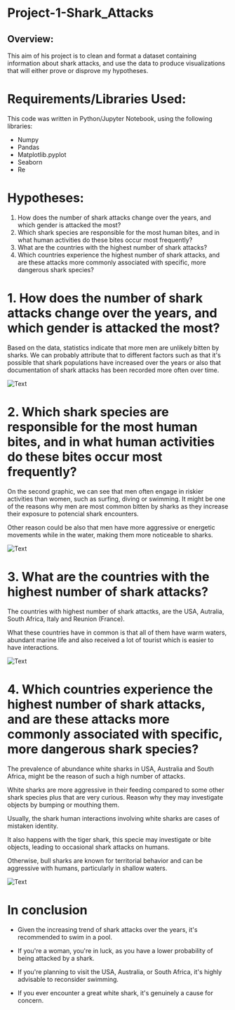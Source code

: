 # Project-1-Shark_Attacks

## Overview:

This aim of his project is to clean and format a dataset containing information about shark attacks, and use the data to produce visualizations that will either prove or disprove my hypotheses.

# Requirements/Libraries Used:

This code was written in Python/Jupyter Notebook, using the following libraries:

- Numpy
- Pandas
- Matplotlib.pyplot
- Seaborn
- Re 


# Hypotheses:

1. How does the number of shark attacks change over the years, and which gender is attacked the most?
2. Which shark species are responsible for the most human bites, and in what human activities do these bites occur most frequently?
3. What are the countries with the highest number of shark attacks?
4. Which countries experience the highest number of shark attacks, and are these attacks more commonly associated with specific, more dangerous shark species?

# 1. How does the number of shark attacks change over the years, and which gender is attacked the most?

Based on the data, statistics indicate that more men are unlikely bitten by sharks. We can probably attribute that to different factors such as that it's possible that shark populations have increased over the years or also that documentation of shark attacks has been recorded more often over time.

![Text](https://github.com/Estherkii/project1-shark_attacks/blob/main/images/number_of_attacks_yearandsex.png?raw=true)

# 2. Which shark species are responsible for the most human bites, and in what human activities do these bites occur most frequently?

On the second graphic, we can see that men often engage in riskier activities than women, such as surfing, diving or swimming. It might be one of the reasons why men are most common bitten by sharks as they increase their exposure to potencial shark encounters.

Other reason could be also that men have more aggressive or energetic movements while in the water, making them more noticeable to sharks.

![Text](https://github.com/Estherkii/project1-shark_attacks/blob/main/images/activities_gender.png?raw=true)

# 3. What are the countries with the highest number of shark attacks?

The countries with highest number of shark attactks, are the USA, Autralia, South Africa, Italy and Reunion (France). 

What these countries have in common is that all of them have warm waters, abundant marine life and also received a lot of tourist which is easier to have interactions.

![Text](https://github.com/Estherkii/project1-shark_attacks/blob/main/images/top_5_countries.png?raw=true) 

# 4. Which countries experience the highest number of shark attacks, and are these attacks more commonly associated with specific, more dangerous shark species?

The prevalence of abundance white sharks in USA, Australia and South Africa, might be the reason of such a high number of attacks.

White sharks are more aggressive in their feeding compared to some other shark species plus that are very curious. Reason why they may investigate objects by bumping or mouthing them.

Usually, the shark human interactions involving white sharks are cases of mistaken identity.

It also happens with the tiger shark, this specie may investigate or bite objects, leading to occasional shark attacks on humans.

Otherwise, bull sharks are known for territorial behavior and can be aggressive with humans, particularly in shallow waters. 

![Text](https://github.com/Estherkii/project1-shark_attacks/blob/main/images/top_3_countries_attacks_species.png?raw=true)

# In conclusion

* Given the increasing trend of shark attacks over the years, it's recommended to swim in a pool.

* If you're a woman, you're in luck, as you have a lower probability of being attacked by a shark.

* If you're planning to visit the USA, Australia, or South Africa, it's highly advisable to reconsider swimming.

* If you ever encounter a great white shark, it's genuinely a cause for concern.
